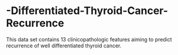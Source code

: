 # -Differentiated-Thyroid-Cancer-Recurrence
This data set contains 13 clinicopathologic features aiming to predict recurrence of well differentiated thyroid cancer. 
